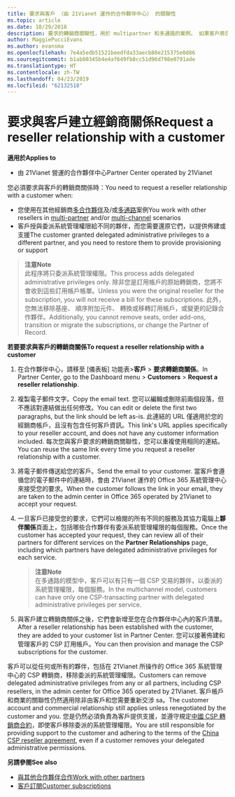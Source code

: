 ```yaml
---
title: 要求與客戶 （由 21Vianet 運作的合作夥伴中心） 的關聯性
ms.topic: article
ms.date: 10/29/2018
description: 要求的轉銷商關聯性，用於 multipartner 和多通路的案例。 如果客戶將您的委派管理員權限移除，而您必須還原那些權限以提供佈建或支援時，這也會很有用。
author: MaggiePucciEvans
ms.author: evansma
ms.openlocfilehash: 7e4a5edb51521beedfda33aecb88e215375e0d86
ms.sourcegitcommit: b1ab80345b4e4af649fb8cc51d96d798e0791ade
ms.translationtype: HT
ms.contentlocale: zh-TW
ms.lasthandoff: 04/23/2019
ms.locfileid: "62132518"
---
```

# <a name="request-a-reseller-relationship-with-a-customer"></a><span data-ttu-id="001a6-104">要求與客戶建立經銷商關係</span><span class="sxs-lookup"><span data-stu-id="001a6-104">Request a reseller relationship with a customer</span></span>

<span data-ttu-id="001a6-105">**適用於**</span><span class="sxs-lookup"><span data-stu-id="001a6-105">**Applies to**</span></span>

-   <span data-ttu-id="001a6-106">由 21Vianet 營運的合作夥伴中心</span><span class="sxs-lookup"><span data-stu-id="001a6-106">Partner Center operated by 21Vianet</span></span>

<span data-ttu-id="001a6-107">您必須要求與客戶的轉銷商關係時：</span><span class="sxs-lookup"><span data-stu-id="001a6-107">You need to request a reseller relationship with a customer when:</span></span>

-   <span data-ttu-id="001a6-108">您使用在其他經銷商[多合作夥伴](multipartner.md)及/或[多通路](multichannel.md)案例</span><span class="sxs-lookup"><span data-stu-id="001a6-108">You work with other resellers in [multi-partner](multipartner.md) and/or [multi-channel](multichannel.md) scenarios</span></span>
-   <span data-ttu-id="001a6-109">客戶授與委派系統管理權限給不同的夥伴，而您需要還原它們，以提供佈建或支援</span><span class="sxs-lookup"><span data-stu-id="001a6-109">The customer granted delegated administrative privileges to a different partner, and you need to restore them to provide provisioning or support</span></span>

><span data-ttu-id="001a6-110">**注意**</span><span class="sxs-lookup"><span data-stu-id="001a6-110">**Note**</span></span><br> <span data-ttu-id="001a6-111">此程序將只委派系統管理權限。</span><span class="sxs-lookup"><span data-stu-id="001a6-111">This process adds delegated administrative privileges only.</span></span> <span data-ttu-id="001a6-112">除非您是訂用帳戶的原始轉銷商，您將不會收到這些訂用帳戶帳單。</span><span class="sxs-lookup"><span data-stu-id="001a6-112">Unless you were the original reseller for the subscription, you will not receive a bill for these subscriptions.</span></span> <span data-ttu-id="001a6-113">此外，您無法移除基座、 順序附加元件、 轉換或移轉訂用帳戶，或變更的記錄合作夥伴。</span><span class="sxs-lookup"><span data-stu-id="001a6-113">Additionally, you cannot remove seats, order add-ons, transition or migrate the subscriptions, or change the Partner of Record.</span></span>

<a href="" id="requestarelationship"></a>
<span data-ttu-id="001a6-114">**若要要求與客戶的轉銷商關係**</span><span class="sxs-lookup"><span data-stu-id="001a6-114">**To request a reseller relationship with a customer**</span></span>

1.  <span data-ttu-id="001a6-115">在合作夥伴中心，請移至 [儀表板] 功能表&gt;**客戶** &gt; **要求轉銷商關係**。</span><span class="sxs-lookup"><span data-stu-id="001a6-115">In Partner Center, go to the Dashboard menu &gt; **Customers** &gt; **Request a reseller relationship**.</span></span>
2.  <span data-ttu-id="001a6-116">複製電子郵件文字。</span><span class="sxs-lookup"><span data-stu-id="001a6-116">Copy the email text.</span></span> <span data-ttu-id="001a6-117">您可以編輯或刪除前兩個段落，但不應該對連結做出任何修改。</span><span class="sxs-lookup"><span data-stu-id="001a6-117">You can edit or delete the first two paragraphs, but the link should be left as-is.</span></span> <span data-ttu-id="001a6-118">此連結的 URL 僅適用於您的經銷商帳戶，且沒有包含任何客戶資訊。</span><span class="sxs-lookup"><span data-stu-id="001a6-118">This link's URL applies specifically to your reseller account, and does not have any customer information included.</span></span> <span data-ttu-id="001a6-119">每次您與客戶要求的轉銷商關聯性，您可以重複使用相同的連結。</span><span class="sxs-lookup"><span data-stu-id="001a6-119">You can reuse the same link every time you request a reseller relationship with a customer.</span></span>
3.  <span data-ttu-id="001a6-120">將電子郵件傳送給您的客戶。</span><span class="sxs-lookup"><span data-stu-id="001a6-120">Send the email to your customer.</span></span> <span data-ttu-id="001a6-121">當客戶會遵循您的電子郵件中的連結時，會由 21Vianet 運作的 Office 365 系統管理中心來接受您的要求。</span><span class="sxs-lookup"><span data-stu-id="001a6-121">When the customer follows the link in your email, they are taken to the admin center in Office 365 operated by 21Vianet to accept your request.</span></span>
4.  <span data-ttu-id="001a6-122">一旦客戶已接受您的要求，它們可以檢閱的所有不同的服務及其協力電腦上**夥伴關係**頁面上，包括哪些合作夥伴有委派系統管理權限的每個服務。</span><span class="sxs-lookup"><span data-stu-id="001a6-122">Once the customer has accepted your request, they can review all of their partners for different services on the **Partner Relationships** page, including which partners have delegated administrative privileges for each service.</span></span>

    ><span data-ttu-id="001a6-123">**注意**</span><span class="sxs-lookup"><span data-stu-id="001a6-123">**Note**</span></span><br> <span data-ttu-id="001a6-124">在多通路的模型中，客戶可以有只有一個 CSP 交易的夥伴，以委派的系統管理權限，每個服務。</span><span class="sxs-lookup"><span data-stu-id="001a6-124">In the multichannel model, customers can have only one CSP-transacting partner with delegated administrative privileges per service.</span></span> 
    
5.  <span data-ttu-id="001a6-125">與客戶建立轉銷商關係之後，它們會新增至您在合作夥伴中心內的客戶清單。</span><span class="sxs-lookup"><span data-stu-id="001a6-125">After a reseller relationship has been established with the customer, they are added to your customer list in Partner Center.</span></span> <span data-ttu-id="001a6-126">您可以接著佈建和管理客戶的 CSP 訂用帳戶。</span><span class="sxs-lookup"><span data-stu-id="001a6-126">You can then provision and manage the CSP subscriptions for the customer.</span></span>

<span data-ttu-id="001a6-127">客戶可以從任何或所有的夥伴，包括在 21Vianet 所操作的 Office 365 系統管理中心的 CSP 轉銷商，移除委派的系統管理權限。</span><span class="sxs-lookup"><span data-stu-id="001a6-127">Customers can remove delegated administrative privileges from any or all partners, including CSP resellers, in the admin center for Office 365 operated by 21Vianet.</span></span> <span data-ttu-id="001a6-128">客戶帳戶和商業的關聯性仍然適用除非由客戶和您需要重新交涉 sa。</span><span class="sxs-lookup"><span data-stu-id="001a6-128">The customer account and commercial relationship still applies unless renegotiated by the customer and you.</span></span> <span data-ttu-id="001a6-129">您是仍然必須負責為客戶提供支援，並遵守規定[中國 CSP 轉銷商合約](https://www.21vbluecloud.com/office365/ResellerAgr/)，即使客戶移除委派的系統管理權限。</span><span class="sxs-lookup"><span data-stu-id="001a6-129">You are still responsible for providing support to the customer and adhering to the terms of the [China CSP reseller agreement](https://www.21vbluecloud.com/office365/ResellerAgr/), even if a customer removes your delegated administrative permissions.</span></span> 

<span data-ttu-id="001a6-130">**另請參閱**</span><span class="sxs-lookup"><span data-stu-id="001a6-130">**See also**</span></span>

-   [<span data-ttu-id="001a6-131">與其他合作夥伴合作</span><span class="sxs-lookup"><span data-stu-id="001a6-131">Work with other partners</span></span>](work-with-other-partners.md)
-   [<span data-ttu-id="001a6-132">客戶訂閱</span><span class="sxs-lookup"><span data-stu-id="001a6-132">Customer subscriptions</span></span>](customer-subscriptions.md)

 

 





